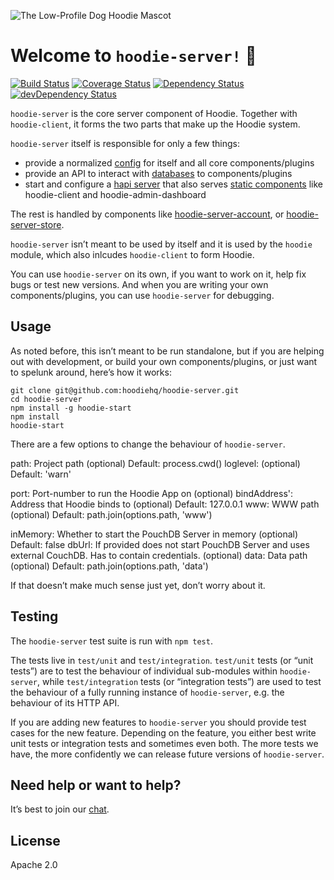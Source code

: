 ![The Low-Profile Dog Hoodie Mascot](https://avatars1.githubusercontent.com/u/1888826?v=3&s=200)

# Welcome to `hoodie-server!` 🎉

[![Build Status](https://travis-ci.org/hoodiehq/hoodie-server.svg?branch=next)](https://travis-ci.org/hoodiehq/hoodie-server)
[![Coverage Status](https://coveralls.io/repos/hoodiehq/hoodie-server/badge.svg?branch=next&service=github)](https://coveralls.io/github/hoodiehq/hoodie-server?branch=next)
[![Dependency Status](https://david-dm.org/hoodiehq/hoodie-server/next.svg)](https://david-dm.org/hoodiehq/hoodie-server/next)
[![devDependency Status](https://david-dm.org/hoodiehq/hoodie-server/next/dev-status.svg)](https://david-dm.org/hoodiehq/hoodie-server/next#info=dependencies)


`hoodie-server` is the core server component of Hoodie. Together with `hoodie-client`, it forms the two parts that make up the Hoodie system.

`hoodie-server` itself is responsible for only a few things:

- provide a normalized [config](lib/config.js) for itself and all core components/plugins
- provide an API to interact with [databases](lib/database.js) to components/plugins
- start and configure a [hapi server](lib/hapi.js) that also serves [static components](lib/static.js) like hoodie-client and hoodie-admin-dashboard

The rest is handled by components like [hoodie-server-account](https://github.com/hoodiehq/hoodie-server-account), or [hoodie-server-store](https://github.com/hoodiehq/hoodie-server-store).

`hoodie-server` isn’t meant to be used by itself and it is used by the `hoodie` module, which also inlcudes `hoodie-client` to form Hoodie.

You can use `hoodie-server` on its own, if you want to work on it, help fix bugs or test new versions. And when you are writing your own components/plugins, you can use `hoodie-server` for debugging.

## Usage

As noted before, this isn’t meant to be run standalone, but if you are helping out with development, or build your own components/plugins, or just want to spelunk around, here’s how it works:

```
git clone git@github.com:hoodiehq/hoodie-server.git
cd hoodie-server
npm install -g hoodie-start
npm install
hoodie-start
```

There are a few options to change the behaviour of `hoodie-server`.

path: Project path (optional) Default: process.cwd()
loglevel: (optional) Default: 'warn'

port: Port-number to run the Hoodie App on (optional)
bindAddress': Address that Hoodie binds to (optional) Default: 127.0.0.1
www: WWW path (optional) Default: path.join(options.path, 'www')

inMemory: Whether to start the PouchDB Server in memory (optional) Default: false
dbUrl: If provided does not start PouchDB Server and uses external CouchDB. Has to contain credentials. (optional)
data: Data path (optional) Default: path.join(options.path, 'data')

If that doesn’t make much sense just yet, don’t worry about it.

## Testing

The `hoodie-server` test suite is run with `npm test`.

The tests live in `test/unit` and `test/integration`. `test/unit` tests (or “unit tests”) are to test the behaviour of individual sub-modules within `hoodie-server`, while `test/integration` tests (or “integration tests”) are used to test the behaviour of a fully running instance of `hoodie-server`, e.g. the behaviour of its HTTP API.

If you are adding new features to `hoodie-server` you should provide test cases for the new feature. Depending on the feature, you either best write unit tests or integration tests and sometimes even both. The more tests we have, the more confidently we can release future versions of `hoodie-server`.

## Need help or want to help?

It’s best to join our [chat](http://hood.ie/chat/).

## License

Apache 2.0
